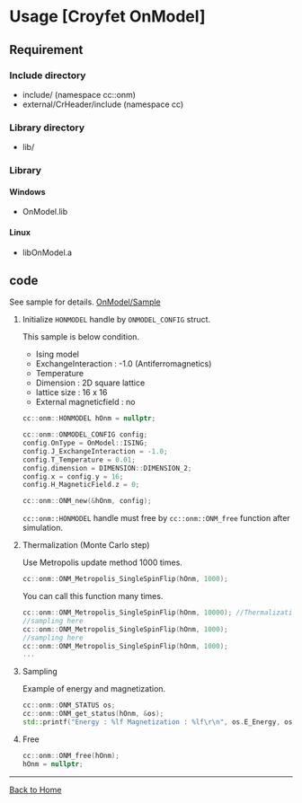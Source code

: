 # Usage [Croyfet OnModel]

## Requirement

### Include directory

- include/ (namespace cc::onm)
- external/CrHeader/include (namespace cc)

### Library directory
- lib/

### Library

#### Windows
- OnModel.lib

#### Linux
- libOnModel.a

## code

See sample for details. [OnModel/Sample](https://github.com/Croyfet/OnModel/tree/main/sample)

1. Initialize `HONMODEL` handle by `ONMODEL_CONFIG` struct.

	This sample is below condition.
	
	- Ising model
	- ExchangeInteraction : -1.0 (Antiferromagnetics)
	- Temperature
	- Dimension : 2D square lattice
	- lattice size : 16 x 16
	- External magneticfield : no

	```C++
	cc::onm::HONMODEL hOnm = nullptr;

	cc::onm::ONMODEL_CONFIG config;
	config.OnType = OnModel::ISING;
	config.J_ExchangeInteraction = -1.0;
	config.T_Temperature = 0.01;
	config.dimension = DIMENSION::DIMENSION_2;
	config.x = config.y = 16;
	config.H_MagneticField.z = 0;

	cc::onm::ONM_new(&hOnm, config);
	```
	`cc::onm::HONMODEL` handle must free by `cc::onm::ONM_free` function after simulation.

2. Thermalization (Monte Carlo step)

	Use Metropolis update method 1000 times.

	```C++
	cc::onm::ONM_Metropolis_SingleSpinFlip(hOnm, 1000);
	```

	You can call this function many times.
	```C++
	cc::onm::ONM_Metropolis_SingleSpinFlip(hOnm, 10000); //Thermalization
	//sampling here
	cc::onm::ONM_Metropolis_SingleSpinFlip(hOnm, 1000);
	//sampling here
	cc::onm::ONM_Metropolis_SingleSpinFlip(hOnm, 1000);
	...
	```

3. Sampling

	Example of energy and magnetization.

	```C++
	cc::onm::ONM_STATUS os;
	cc::onm::ONM_get_status(hOnm, &os);
	std::printf("Energy : %lf Magnetization : %lf\r\n", os.E_Energy, os.M_Magnetization.z);
	```

4. Free

	```C++
	cc::onm::ONM_free(hOnm);
	hOnm = nullptr;
	```

---
[Back to Home](../readme.md)

